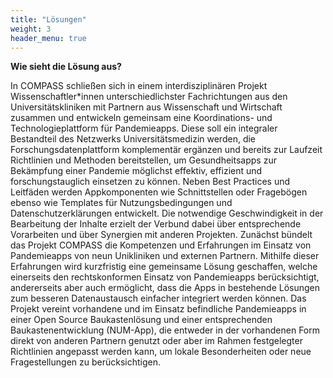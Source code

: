 ```yaml
---
title: "Lösungen"
weight: 3
header_menu: true
---
```


**Wie sieht die Lösung aus?**

In COMPASS schließen sich in einem interdisziplinären Projekt Wissenschaftler*innen unterschiedlichster Fachrichtungen aus den Universitätskliniken mit Partnern aus Wissenschaft und Wirtschaft zusammen und entwickeln gemeinsam eine Koordinations- und Technologieplattform für Pandemieapps. Diese soll ein integraler Bestandteil des Netzwerks Universitätsmedizin werden, die Forschungsdatenplattform komplementär ergänzen und bereits zur Laufzeit Richtlinien und Methoden bereitstellen, um Gesundheitsapps zur Bekämpfung einer Pandemie möglichst effektiv, effizient und forschungstauglich einsetzen zu können. Neben Best Practices und Leitfäden werden Appkomponenten wie Schnittstellen oder Fragebögen ebenso wie Templates für Nutzungsbedingungen und Datenschutzerklärungen entwickelt. Die notwendige Geschwindigkeit in der Bearbeitung der Inhalte erzielt der Verbund dabei über entsprechende Vorarbeiten und über Synergien mit anderen Projekten. Zunächst bündelt das Projekt COMPASS die Kompetenzen und Erfahrungen im Einsatz von Pandemieapps von neun Unikliniken und externen Partnern. Mithilfe dieser Erfahrungen wird kurzfristig eine gemeinsame Lösung geschaffen, welche einerseits den rechtskonformen Einsatz von Pandemieapps berücksichtigt, andererseits aber auch ermöglicht, dass die Apps in bestehende Lösungen zum besseren Datenaustausch einfacher integriert werden können. Das Projekt vereint vorhandene und im Einsatz befindliche Pandemieapps in einer Open Source Baukastenlösung und einer entsprechenden Baukastenentwicklung (NUM-App), die entweder in der vorhandenen Form direkt von anderen Partnern genutzt oder aber im Rahmen festgelegter Richtlinien angepasst werden kann, um lokale Besonderheiten oder neue Fragestellungen zu berücksichtigen.
